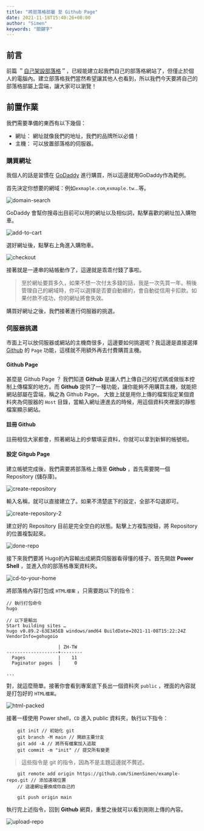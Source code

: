 ```yaml
---
title: "將部落格部屬 至 Github Page"
date: 2021-11-18T15:40:26+08:00
author: "Simen"
keywords: "關鍵字"
---
```


## 前言

前篇 ＂[自己架設部落格](/posts/my-first-post)＂，已經能建立起我們自己的部落格網站了，但僅止於個人的電腦內。建立部落格我們當然希望讓其他人也看到，所以我們今天要將自己的部落格部屬上雲端，讓大家可以瀏覽！

## 前置作業

我們需要準備的東西有以下幾個：

- 網址： 網址就像我們的地址，我們的品牌所以必備！
- 主機： 可以放置部落格的伺服器。

### 購買網址

我個人的話是習慣在 [GoDaddy](https://tw.godaddy.com/) 進行購買，所以這邊就用GoDaddy作為範例。

首先決定你想要的網域：例如`exmaple.com`,`exmaple.tw`...等。

![domain-search](/images/deploy-to-github-page/domain-search.png "搜尋你喜歡的網址")

GoDaddy 會幫你搜尋出目前可以用的網址以及相似詞，點擊喜歡的網址加入購物車。

![add-to-cart](/images/deploy-to-github-page/add-to-cart.png "將網址加入購物車")

選好網址後，點擊右上角進入購物車。

![checkout](/images/deploy-to-github-page/checkout.png "購物車 - 結帳")

接著就是一連串的結帳動作了，這邊就是乖乖付錢了事啦。

> 至於網址要買多久，如果不想一次付太多錢的話，我是一次先買一年。稍後管理自己的網域時，你可以選擇是否要自動續約，會自動從信用卡扣款。如果付款不成功，你的網址將會失效。

購買好網址之後，我們接著進行伺服器的挑選。

### 伺服器挑選

市面上可以放伺服器或網站的主機商很多，這邊要如何挑選呢？我這邊是直接選擇 [Github](https://github.com/) 的 `Page` 功能，這樣就不用額外再去付費購買主機。

#### Github Page

甚麼是 Github Page ？ 我們知道 **Github** 是讓人們上傳自己的程式碼或做版本控制上傳檔案的地方。而 **Github** 提供了一種功能，讓你能夠不用購買主機，就能把網站部屬在雲端，稱之為 Github Page。 大致上就是用你上傳的檔案指定某個資料夾為伺服器的 `Host` 目錄，當輸入網址連進去的時候，用這個資料夾裡面的靜態檔案顯示網站。

#### 註冊 Github

註冊相信大家都會，照著網站上的步驟填妥資料，你就可以拿到新鮮的帳號啦。

#### 設定 Gitgub Page

建立帳號完成後，我們需要將部落格上傳至 **Github** ，首先需要開一個 Repository (儲存庫)。

![create-repository](/images/deploy-to-github-page/create-repository.png "建立儲存庫")

輸入名稱，就可以直接建立了。如果不清楚底下的設定，全部不勾選即可。

![create-repository-2](/images/deploy-to-github-page/create-repository-2.png "建立儲存庫 - 填寫")

建立好的 Repository 目前是完全空白的狀態。點擊上方複製按鈕，將 Repository 的位置複製起來。

![done-repo](/images/deploy-to-github-page/done-repo.png "完成建立")

接下來我們要將 Hugo的內容輸出成網頁伺服器看得懂的樣子。首先開啟 **Power Shell** ，並進入你的部落格專案資料夾。

![cd-to-your-home](/images/deploy-to-github-page/cd-to-your-home.png "進入專案資料夾")

將部落格內容打包成 `HTML檔案` ，只需要跑以下的指令：

```shell
// 執行打包命令
hugo

// 以下是輸出
Start building sites …
hugo v0.89.2-63E3A5EB windows/amd64 BuildDate=2021-11-08T15:22:24Z VendorInfo=gohugoio

                   | ZH-TW
-------------------+--------
  Pages            |    11
  Paginator pages  |     0
  
...
```

對，就這麼簡單。接著你會看到專案底下長出一個資料夾 `public` ，裡面的內容就是打包好的 `HTML檔案`。

![html-packed](/images/deploy-to-github-page/html-packed.png "打包成功!")

接著一樣使用 Power shell，`CD` 進入 public 資料夾，執行以下指令：

```shell
    git init // 初始化 git
    git branch -M main // 開啟主要分支
    git add -A // 將所有檔案加入追蹤
    git commit -m "init" // 提交所有變更
```

> 這些指令是 git 的指令，因為不是主題這邊就不贅述。

```shell
    git remote add origin https://github.com/SimenSimen/example-repo.git // 添加遠端位置
    // 這邊網址要換成你自己的

    git push origin main
```

執行完上述指令，回到 **Github** 網頁，重整之後就可以看到剛剛上傳的內容。

![upload-repo](/images/deploy-to-github-page/upload-repo.png "上傳成功!")


